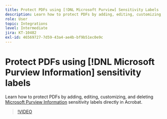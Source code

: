 ```yaml
---
title: Protect PDFs using [!DNL Microsoft Purview] Sensitivity Labels
description: Learn how to protect PDFs by adding, editing, customizing, and deleting [!DNL Microsoft Purview] sensitivity Labels directly in Acrobat
role: User
topic: Integrations
level: Intermediate
jira: KT-10482
exl-id: 46569727-7d59-43a4-ae4b-bf9b51ec0e9c
---
```

# Protect PDFs using [!DNL Microsoft Purview Information] sensitivity labels

Learn how to protect PDFs by adding, editing, customizing, and deleting [Microsoft Purview Information](https://learn.microsoft.com/en-us/microsoft-365/compliance/information-protection?view=o365-worldwide) sensitivity labels directly in Acrobat.

>[!VIDEO](https://video.tv.adobe.com/v/3410552?quality=12&learn=on&hidetitle=true)
